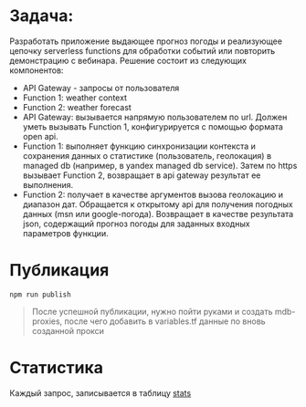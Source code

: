 # Задача:
Разработать приложение выдающее прогноз погоды и реализующее цепочку serverless functions для обработки событий или повторить демонстрацию с вебинара.
Решение состоит из следующих компонентов:

- API Gateway - запросы от пользователя
- Function 1: weather context
- Function 2: weather forecast
- API Gateway: вызывается напрямую пользователем по url. Должен уметь вызывать Function 1, конфигурируется с помощью формата open api.
- Function 1: выполняет функцию синхронизации контекста и сохранения данных о статистике (пользователь, геолокация) в managed db (например, в yandex managed db service). Затем по https вызывает Function 2, возвращает в api gateway результат ее выполнения.
- Function 2: получает в качестве аргументов вызова геолокацию и диапазон дат. Обращается к открытому api для получения погодных данных (msn или google-погода). Возвращает в качестве результата json, содержащий прогноз погоды для заданных входных параметров функции.

# Публикация

```shell
npm run publish
```

> После успешной публикации, нужно пойти руками и создать mdb-proxies, после чего добавить в variables.tf данные по вновь созданной прокси


# Статистика

Каждый запрос, записывается в таблицу [stats](./migration.sql)